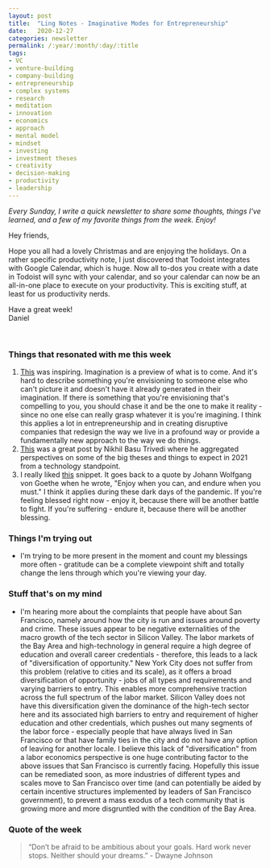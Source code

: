 ```yaml
---
layout: post
title:  "Ling Notes - Imaginative Modes for Entrepreneurship"
date:   2020-12-27
categories: newsletter
permalink: /:year/:month/:day/:title
tags:
- VC
- venture-building
- company-building
- entrepreneurship
- complex systems
- research
- meditation
- innovation
- economics
- approach
- mental model
- mindset
- investing
- investment theses
- creativity
- decision-making
- productivity
- leadership
---
```


*Every Sunday, I write a quick newsletter to share some thoughts, things I've learned, and a few of my favorite things from the week. Enjoy!*

Hey friends,

Hope you all had a lovely Christmas and are enjoying the holidays. On a rather specific productivity note, I just discovered that Todoist integrates with Google Calendar, which is huge. Now all to-dos you create with a date in Todoist will sync with your calendar, and so your calendar can now be an all-in-one place to execute on your productivity. This is exciting stuff, at least for us productivity nerds.

Have a great week!\
Daniel

<br>

### Things that resonated with me this week

1. [This](https://vm.tiktok.com/ZMJGYn9dQ/) was inspiring. Imagination is a preview of what is to come. And it's hard to describe something you're envisioning to someone else who can't picture it and doesn't have it already generated in their imagination. If there is something that you're envisioning that's compelling to you, you should chase it and be the one to make it reality - since no one else can really grasp whatever it is you're imagining. I think this applies a lot in entrepreneurship and in creating disruptive companies that redesign the way we live in a profound way or provide a fundamentally new approach to the way we do things.
2. [This](https://twitter.com/nbt/status/1341772016639066112) was a great post by Nikhil Basu Trivedi where he aggregated perspectives on some of the big theses and things to expect in 2021 from a technology standpoint.
3. I really liked [this](https://vm.tiktok.com/ZMJGYCVGh/) snippet. It goes back to a quote by Johann Wolfgang von Goethe when he wrote, "Enjoy when you can, and endure when you must." I think it applies during these dark days of the pandemic. If you're feeling blessed right now - enjoy it, because there will be another battle to fight. If you're suffering - endure it, because there will be another blessing.

### Things I'm trying out

- I'm trying to be more present in the moment and count my blessings more often - gratitude can be a complete viewpoint shift and totally change the lens through which you're viewing your day.

### Stuff that's on my mind

- I'm hearing more about the complaints that people have about San Francisco, namely around how the city is run and issues around poverty and crime. These issues appear to be negative externalities of the macro growth of the tech sector in Silicon Valley. The labor markets of the Bay Area and high-technology in general require a high degree of education and overall career credentials - therefore, this leads to a lack of "diversification of opportunity." New York City does not suffer from this problem (relative to cities and its scale), as it offers a broad diversification of opportunity - jobs of all types and requirements and varying barriers to entry. This enables more comprehensive traction across the full spectrum of the labor market. Silicon Valley does not have this diversification given the dominance of the high-tech sector here and its associated high barriers to entry and requirement of higher education and other credentials, which pushes out many segments of the labor force - especially people that have always lived in San Francisco or that have family ties in the city and do not have any option of leaving for another locale. I believe this lack of "diversification" from a labor economics perspective is one huge contributing factor to the above issues that San Francisco is currently facing. Hopefully this issue can be remediated soon, as more industries of different types and scales move to San Francisco over time (and can potentially be aided by certain incentive structures implemented by leaders of San Francisco government), to prevent a mass exodus of a tech community that is growing more and more disgruntled with the condition of the Bay Area.

### Quote of the week

> “Don’t be afraid to be ambitious about your goals. Hard work never stops. Neither should your dreams.” - Dwayne Johnson
